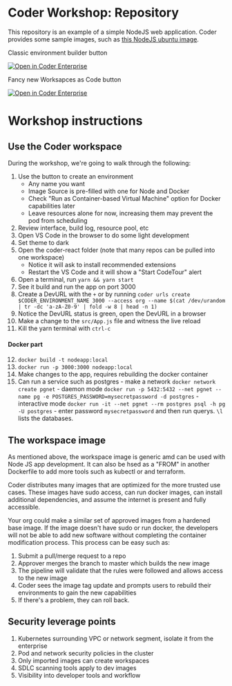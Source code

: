 # Coder Workshop: Repository

This repository is an example of a simple NodeJS web application. Coder provides some sample images, such as [this NodeJS ubuntu image](https://github.com/cdr/enterprise-images/blob/master/images/node/Dockerfile.ubuntu). 

Classic environment builder button

[![Open in Coder Enterprise](https://cdn.coder.com/embed-button.svg)](https://coder.one.coderworkshop.com/environments/git?org=default&image=606b513d-e7d39f6c01a4fdcf90048d8a&tag=ubuntu&service=gitlab&repo=git@gitlab.com:brownfield-dev/public/coder-react.git)

Fancy new Worksapces as Code button

[![Open in Coder Enterprise](https://cdn.coder.com/embed-button.svg)](https://coder.one.coderworkshop.com/wac/build?project_oauth_service=gitlab&project_url=gitlab&repo=git@gitlab.com:brownfield-dev/coder-react.git&template_oauth_service=gitlab&template_ref=master&template_url=https://gitlab.com/brownfield-dev/coder-react)

# Workshop instructions

## Use the Coder workspace

During the workshop, we're going to walk through the following:

1.  Use the button to create an environment
    - Any name you want
    - Image Source is pre-filled with one for Node and Docker
    - Check "Run as Container-based Virtual Machine" option for Docker capabilities later
    - Leave resources alone for now, increasing them may prevent the pod from scheduling
2.  Review interface, build log, resource pool, etc
3.  Open VS Code in the browser to do some light development
4.  Set theme to dark
5.  Open the coder-react folder (note that many repos can be pulled into one workspace)
    - Notice it will ask to install recommended extensions
    - Restart the VS Code and it will show a "Start CodeTour" alert
6.  Open a terminal, run `yarn && yarn start` 
7.  See it build and run the app on port 3000
8.  Create a DevURL with the `+` or by running `coder urls create $CODER_ENVIRONMENT_NAME 3000 --access org --name $(cat /dev/urandom | tr -dc 'a-zA-Z0-9' | fold -w 8 | head -n 1)` 
9.  Notice the DevURL status is green, open the DevURL in a browser
10.  Make a change to the `src/App.js` file and witness the live reload
11.  Kill the yarn terminal with `ctrl-c`

#### Docker part

12.  `docker build -t nodeapp:local`
13.  `docker run -p 3000:3000 nodeapp:local`
14.  Make changes to the app, requires rebuilding the docker container
15.  Can run a service such as postgres
    - make a network `docker network create pgnet`
    - daemon mode `docker run -p 5432:5432 --net pgnet --name pg -e POSTGRES_PASSWORD=mysecretpassword -d postgres`
    - interactive mode `docker run -it --net pgnet --rm postgres psql -h pg -U postgres`
    - enter password `mysecretpassword` and then run querys. `\l` lists the databases.

## The workspace image

As mentioned above, the workspace image is generic amd can be used with Node JS app development. It can also be hsed as a "FROM" in another Dockerfile to add more tools such as kubectl or and terraform. 

Coder distributes many images that are optimized for the more trusted use cases. These images have sudo access, can run docker images, can install additional dependencies, and assume the internet is present and fully accessible. 

Your org could make a similar set of approved images from a hardened base image. If the image doesn't have sudo or run docker, the developers will not be able to add new software without completing the container modification process.  This process can be easy such as:

1.  Submit a pull/merge request to a repo
2.  Approver merges the branch to master which builds the new image
3.  The pipeline will validate that the rules were followed and allows access to the new image
4.  Coder sees the image tag update and prompts users to rebuild their environments to gain the new capabilities
5.  If there's a problem, they can roll back. 

## Security leverage points

1.  Kubernetes surrounding VPC or network segment, isolate it from the enterprise
2.  Pod and network security policies in the cluster
3.  Only imported images can create workspaces
4.  SDLC scanning tools apply to dev images 
5.  Visibility into developer tools and workflow


